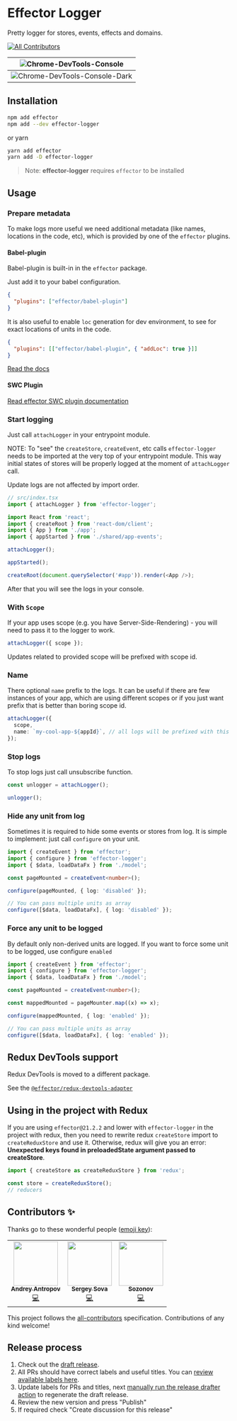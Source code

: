 # Effector Logger

Pretty logger for stores, events, effects and domains.

<!-- ALL-CONTRIBUTORS-BADGE:START - Do not remove or modify this section -->

[![All Contributors](https://img.shields.io/badge/all_contributors-3-orange.svg?style=flat-square)](#contributors-)

<!-- ALL-CONTRIBUTORS-BADGE:END -->

| ![Chrome-DevTools-Console](https://i.imgur.com/Pp4zPKy.png)      |
| ---------------------------------------------------------------- |
| ![Chrome-DevTools-Console-Dark](https://i.imgur.com/Vg54DsD.png) |

## Installation

```bash
npm add effector
npm add --dev effector-logger
```

or yarn

```bash
yarn add effector
yarn add -D effector-logger
```

> Note: **effector-logger** requires `effector` to be installed

## Usage

### Prepare metadata

To make logs more useful we need additional metadata (like names, locations in the code, etc), which is provided by one of the `effector` plugins.

#### Babel-plugin

Babel-plugin is built-in in the `effector` package.

Just add it to your babel configuration.

```json
{
  "plugins": ["effector/babel-plugin"]
}
```

It is also useful to enable `loc` generation for dev environment, to see for exact locations of units in the code.

```json
{
  "plugins": [["effector/babel-plugin", { "addLoc": true }]]
}
```

[Read the docs](https://effector.dev/docs/api/effector/babel-plugin/#usage)

#### SWC Plugin

[Read effector SWC plugin documentation](https://github.com/effector/swc-plugin)

### Start logging

Just call `attachLogger` in your entrypoint module.

NOTE: To "see" the `createStore`, `createEvent`, etc calls `effector-logger` needs to be imported at the very top of your entrypoint module. This way initial states of stores will be properly logged at the moment of `attachLogger` call.

Update logs are not affected by import order.

```ts
// src/index.tsx
import { attachLogger } from 'effector-logger';

import React from 'react';
import { createRoot } from 'react-dom/client';
import { App } from './app';
import { appStarted } from './shared/app-events';

attachLogger();

appStarted();

createRoot(document.querySelector('#app')).render(<App />);
```

After that you will see the logs in your console.

### With `Scope`

If your app uses scope (e.g. you have Server-Side-Rendering) - you will need to pass it to the logger to work.

```ts
attachLogger({ scope });
```

Updates related to provided scope will be prefixed with scope id.

### Name

There optional `name` prefix to the logs.
It can be useful if there are few instances of your app, which are using different scopes or if you just want prefix that is better than boring scope id.

```ts
attachLogger({
  scope,
  name: `my-cool-app-${appId}`, // all logs will be prefixed with this string
});
```

### Stop logs

To stop logs just call unsubscribe function.

```ts
const unlogger = attachLogger();

unlogger();
```

### Hide any unit from log

Sometimes it is required to hide some events or stores from log.
It is simple to implement: just call `configure` on your unit.

```ts
import { createEvent } from 'effector';
import { configure } from 'effector-logger';
import { $data, loadDataFx } from './model';

const pageMounted = createEvent<number>();

configure(pageMounted, { log: 'disabled' });

// You can pass multiple units as array
configure([$data, loadDataFx], { log: 'disabled' });
```

### Force any unit to be logged

By default only non-derived units are logged. If you want to force some unit to be logged, use configure `enabled`

```ts
import { createEvent } from 'effector';
import { configure } from 'effector-logger';
import { $data, loadDataFx } from './model';

const pageMounted = createEvent<number>();

const mappedMounted = pageMounter.map((x) => x);

configure(mappedMounted, { log: 'enabled' });

// You can pass multiple units as array
configure([$data, loadDataFx], { log: 'enabled' });
```

## Redux DevTools support

Redux DevTools is moved to a different package.

See the [`@effector/redux-devtools-adapter`](https://github.com/effector/redux-devtools-adapter)

## Using in the project with Redux

If you are using `effector@21.2.2` and lower with `effector-logger` in the project with redux, then you need to rewrite redux `createStore` import to `createReduxStore` and use it.
Otherwise, redux will give you an error: **Unexpected keys found in preloadedState argument passed to createStore**.

```ts
import { createStore as createReduxStore } from 'redux';

const store = createReduxStore();
// reducers
```

## Contributors ✨

Thanks go to these wonderful people ([emoji key](https://allcontributors.org/docs/en/emoji-key)):

<!-- ALL-CONTRIBUTORS-LIST:START - Do not remove or modify this section -->
<!-- prettier-ignore-start -->
<!-- markdownlint-disable -->
<table>
  <tr>
    <td align="center"><a href="https://github.com/Laiff"><img src="https://avatars0.githubusercontent.com/u/575885?v=4" width="100px;" alt=""/><br /><sub><b>Andrey Antropov</b></sub></a><br /><a href="https://github.com/sergeysova/effector-logger/commits?author=Laiff" title="Code">💻</a></td>
    <td align="center"><a href="https://sova.dev"><img src="https://avatars0.githubusercontent.com/u/5620073?v=4" width="100px;" alt=""/><br /><sub><b>Sergey Sova</b></sub></a><br /><a href="https://github.com/sergeysova/effector-logger/commits?author=sergeysova" title="Code">💻</a></td>
    <td align="center"><a href="https://github.com/Sozonov"><img src="https://avatars2.githubusercontent.com/u/1931637?v=4" width="100px;" alt=""/><br /><sub><b>Sozonov</b></sub></a><br /><a href="https://github.com/sergeysova/effector-logger/commits?author=Sozonov" title="Code">💻</a></td>
  </tr>
</table>

<!-- markdownlint-enable -->
<!-- prettier-ignore-end -->

<!-- ALL-CONTRIBUTORS-LIST:END -->

This project follows the [all-contributors](https://github.com/all-contributors/all-contributors) specification. Contributions of any kind welcome!

## Release process

1. Check out the [draft release](https://github.com/effector/logger/releases).
1. All PRs should have correct labels and useful titles. You can [review available labels here](https://github.com/effector/logger/blob/master/.github/release-drafter.yml).
1. Update labels for PRs and titles, next [manually run the release drafter action](https://github.com/effector/logger/actions/workflows/release-drafter.yml) to regenerate the draft release.
1. Review the new version and press "Publish"
1. If required check "Create discussion for this release"
